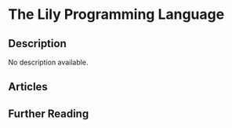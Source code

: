 # The Lily Programming Language

## Description

No description available.

## Articles

## Further Reading